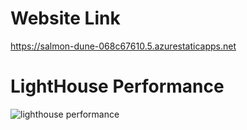 # Website Link

https://salmon-dune-068c67610.5.azurestaticapps.net


# LightHouse Performance
![lighthouse performance](https://photos.app.goo.gl/nTDJse58uh3VaReH6)
